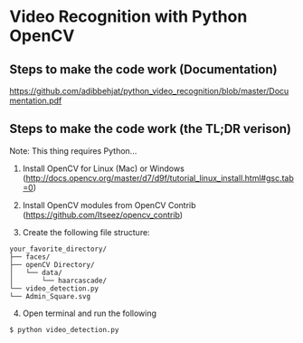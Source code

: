 # Video Recognition with Python OpenCV

## Steps to make the code work (Documentation)
https://github.com/adibbehjat/python_video_recognition/blob/master/Documentation.pdf

## Steps to make the code work (the TL;DR verison)

Note: This thing requires Python...

1. Install OpenCV for Linux (Mac) or Windows (http://docs.opencv.org/master/d7/d9f/tutorial_linux_install.html#gsc.tab=0)

2. Install OpenCV modules from OpenCV Contrib (https://github.com/Itseez/opencv_contrib)

3. Create the following file structure:

```
your_favorite_directory/
├── faces/
├── openCV Directory/
│   └── data/
│       └── haarcascade/
└── video_detection.py
└── Admin_Square.svg
```

4. Open terminal and run the following

```
$ python video_detection.py
```
